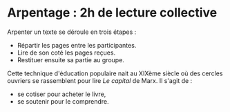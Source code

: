 # Arpentage : 2h de lecture collective

Arpenter un texte se déroule en trois étapes :
* Répartir les pages entre les participantes.
* Lire de son coté les pages reçues.
* Restituer ensuite sa partie au groupe.

Cette technique d'éducation populaire nait au XIXème siècle où des cercles ouvriers se rassemblent pour lire _Le capital_ de Marx. Il s'agit de :
* se cotiser pour acheter le livre,
* se soutenir pour le comprendre.
